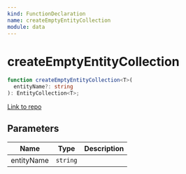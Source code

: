 ```yaml
---
kind: FunctionDeclaration
name: createEmptyEntityCollection
module: data
---
```


# createEmptyEntityCollection

```ts
function createEmptyEntityCollection<T>(
  entityName?: string
): EntityCollection<T>;
```

[Link to repo](https://github.com/ngrx/platform/blob/master/modules/data/src/reducers/entity-collection-creator.ts#L32-L44)

## Parameters

| Name       | Type     | Description |
| ---------- | -------- | ----------- |
| entityName | `string` |             |

